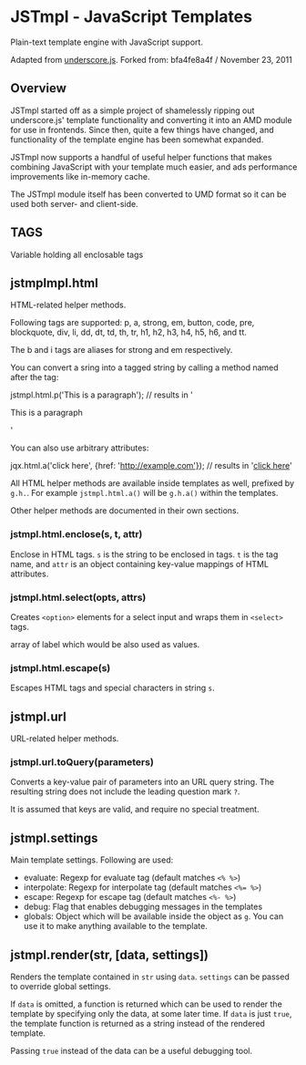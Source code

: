 # JSTmpl - JavaScript Templates

Plain-text template engine with JavaScript support.

Adapted from [underscore.js](https://github.com/documentcloud/underscrore/).
Forked from: bfa4fe8a4f / November 23, 2011 


## Overview

JSTmpl started off as a simple project of shamelessly ripping out
underscore.js' template functionality and converting it into an AMD module
for use in frontends. Since then, quite a few things have changed, and
functionality of the template engine has been somewhat expanded.

JSTmpl now supports a handful of useful helper functions that makes combining
JavaScript with your template much easier, and ads performance improvements
like in-memory cache.

The JSTmpl module itself has been converted to UMD format so it can be used
both server- and client-side.

## TAGS

Variable holding all enclosable tags

## jstmplmpl.html

HTML-related helper methods.

Following tags are supported: p, a, strong, em, button, code, pre, 
blockquote, div, li, dd, dt, td, th, tr, h1, h2, h3, h4, h5, h6, and tt.

The b and i tags are aliases for strong and em respectively.

You can convert a sring into a tagged string by calling a method named
after the tag:

   jstmpl.html.p('This is a paragraph');
   // results in '<p>This is a paragraph</p>'

You can also use arbitrary attributes:

   jqx.html.a('click here', {href: 'http://example.com'});
   // results in '<a href="http://example.com">click here</a>'

All HTML helper methods are available inside templates as well, prefixed
by `g.h.`. For example `jstmpl.html.a()` will be `g.h.a()` within 
the templates.

Other helper methods are documented in their own sections.

### jstmpl.html.enclose(s, t, attr)

Enclose in HTML tags. `s` is the string to be enclosed in tags. `t` is the
tag name, and `attr` is an object containing key-value mappings of HTML
attributes.


### jstmpl.html.select(opts, attrs)

Creates `<option>` elements for a select input and wraps them in
`<select>` tags.

array of label which would be also used as values.

### jstmpl.html.escape(s)

Escapes HTML tags and special characters in string `s`.


## jstmpl.url

URL-related helper methods.

### jstmpl.url.toQuery(parameters)

Converts a key-value pair of parameters into an URL query string. The
resulting string does not include the leading question mark `?`.

It is assumed that keys are valid, and require no special treatment.


## jstmpl.settings

Main template settings. Following are used:

 + evaluate: Regexp for evaluate tag (default matches `<% %>`)
 + interpolate: Regexp for interpolate tag (default matches `<%= %>`)
 + escape: Regexp for escape tag (default matches `<%- %>`)
 + debug: Flag that enables debugging messages in the templates
 + globals: Object which will be available inside the object as `g`. You 
   can use it to make anything available to the template.


## jstmpl.render(str, [data, settings])

Renders the template contained in `str` using `data`. `settings` can be
passed to override global settings.

If `data` is omitted, a function is returned which can be used to render
the template by specifying only the data, at some later time. If `data` is
just `true`, the template function is returned as a string instead of the
rendered template.

Passing `true` instead of the data can be a useful debugging tool.


